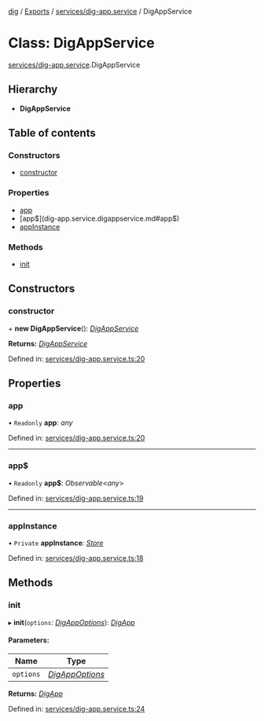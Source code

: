 [dig](../../README.md) / [Exports](../../modules.md) / [services/dig-app.service](../../modules/services/dig-app.services_dig_app_service.md) / DigAppService

# Class: DigAppService

[services/dig-app.service](../../modules/services/dig-app.services_dig_app_service.md).DigAppService

## Hierarchy

* **DigAppService**

## Table of contents

### Constructors

- [constructor](dig-app.service.digappservice.md#constructor)

### Properties

- [app](dig-app.service.digappservice.md#app)
- [app$](dig-app.service.digappservice.md#app$)
- [appInstance](dig-app.service.digappservice.md#appinstance)

### Methods

- [init](dig-app.service.digappservice.md#init)

## Constructors

### constructor

\+ **new DigAppService**(): [*DigAppService*](dig-app.service.digappservice.md)

**Returns:** [*DigAppService*](dig-app.service.digappservice.md)

Defined in: [services/dig-app.service.ts:20](https://github.com/dig-platform/dig-app/blob/67b98b9d/projects/dig/src/lib/services/dig-app.service.ts#L20)

## Properties

### app

• `Readonly` **app**: *any*

Defined in: [services/dig-app.service.ts:20](https://github.com/dig-platform/dig-app/blob/67b98b9d/projects/dig/src/lib/services/dig-app.service.ts#L20)

___

### app$

• `Readonly` **app$**: *Observable*<*any*\>

Defined in: [services/dig-app.service.ts:19](https://github.com/dig-platform/dig-app/blob/67b98b9d/projects/dig/src/lib/services/dig-app.service.ts#L19)

___

### appInstance

• `Private` **appInstance**: [*Store*](../models/state-model.store.md)

Defined in: [services/dig-app.service.ts:18](https://github.com/dig-platform/dig-app/blob/67b98b9d/projects/dig/src/lib/services/dig-app.service.ts#L18)

## Methods

### init

▸ **init**(`options`: [*DigAppOptions*](../../interfaces/interfaces/dig-app-options.digappoptions.md)): [*DigApp*](../../interfaces/interfaces/dig-app.digapp.md)

#### Parameters:

Name | Type |
------ | ------ |
`options` | [*DigAppOptions*](../../interfaces/interfaces/dig-app-options.digappoptions.md) |

**Returns:** [*DigApp*](../../interfaces/interfaces/dig-app.digapp.md)

Defined in: [services/dig-app.service.ts:24](https://github.com/dig-platform/dig-app/blob/67b98b9d/projects/dig/src/lib/services/dig-app.service.ts#L24)
